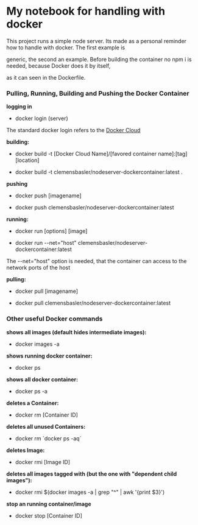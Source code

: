 # My notebook for handling with docker
This project runs a simple node server. Its made as a personal reminder how to handle with docker. The first example is

generic, the second an example. Before building the container no npm i is needed, because Docker does it by itself,

as it can seen in the Dockerfile.

### Pulling, Running, Building and Pushing the Docker Container

<b>logging in </b>

- docker login (server)

The standard docker login refers to the [Docker Cloud](https://cloud.docker.com/)

<b>building:</b>

- docker build -t [Docker Cloud Name]/[favored container name]:[tag] [location]

- docker build -t clemensbasler/nodeserver-dockercontainer:latest .

<b>pushing</b>

- docker push [imagename]

- docker push clemensbasler/nodeserver-dockercontainer:latest

<b>running:</b>

- docker run [options] [image]

- docker run --net="host" clemensbasler/nodeserver-dockercontainer:latest

The --net="host" option is needed, that the container can access to the network ports of the host

<b>pulling:</b>

- docker pull [imagename]

- docker pull clemensbasler/nodeserver-dockercontainer:latest

### Other useful Docker commands

<b>shows all images (default hides intermediate images):</b>
- docker images -a

<b>shows running docker container:</b>
- docker ps

<b>shows all docker container:</b>
- docker ps -a

<b>deletes a Container:</b>
- docker rm [Container ID]

<b>deletes all unused Containers:</b>
- docker rm \`docker ps -aq\`

<b>deletes Image:</b>
- docker rmi [Image ID]

<b>deletes all images tagged with <none> (but the one with "dependent child images"):</b>
- docker rmi $(docker images -a | grep "^<none>" | awk '{print $3}')

<b>stop an running container/image</b>
- docker stop [Container ID]
